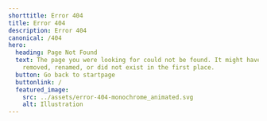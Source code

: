 ```yaml
---
shorttitle: Error 404
title: Error 404
description: Error 404
canonical: /404
hero:
  heading: Page Not Found
  text: The page you were looking for could not be found. It might have been
    removed, renamed, or did not exist in the first place.
  button: Go back to startpage
  buttonlink: /
  featured_image:
    src: ../assets/error-404-monochrome_animated.svg
    alt: Illustration
---
```

